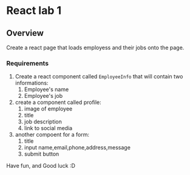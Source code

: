 # React lab 1

## Overview
Create a react page that loads employess and their jobs onto the page.

### Requirements
1. Create a react component called <code>EmployeeInfo</code> that will contain two informations: 
    1. Employee's name
    2. Employee's job
2. create a component called profile:
    1. image of employee 
    2. title 
    3. job description
    4. link to social media
3. another compoent for a form:
    1. title
    2. input name,email,phone,address,message
    3. submit button

Have fun, and Good luck :D 
